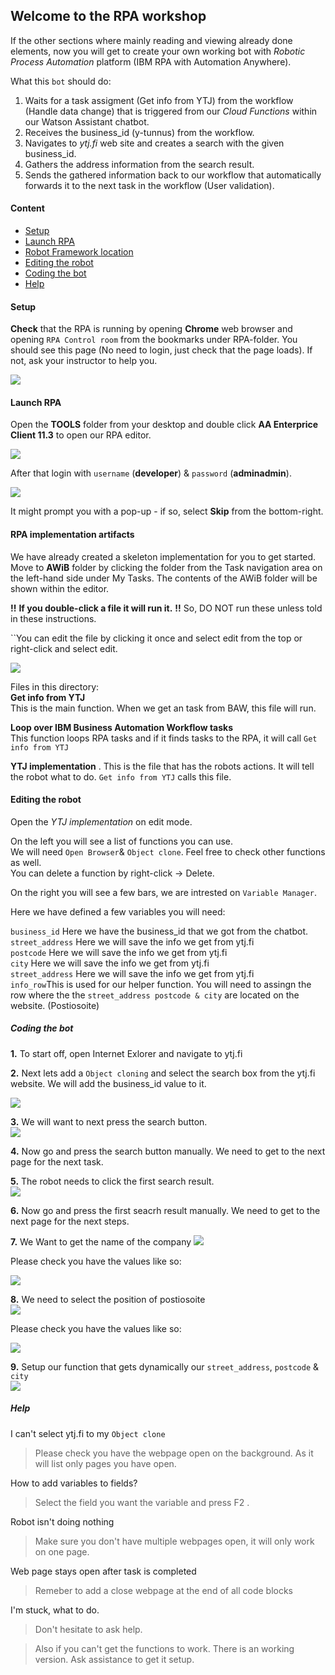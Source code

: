 ## Welcome to the RPA workshop
If the other sections where mainly reading and viewing already done elements, now you will get to create your own working bot with _Robotic Process Automation_ platform (IBM RPA with Automation Anywhere).  

What this ``bot`` should do:
1. Waits for a task assigment (Get info from YTJ) from the workflow (Handle data change) that is triggered from our _Cloud Functions_ within our Watson Assistant chatbot.
2. Receives the business_id (y-tunnus) from the workflow.
3. Navigates to _ytj.fi_ web site and creates a search with the given business_id.
4. Gathers the address information from the search result.
5. Sends the gathered information back to our workflow that automatically forwards it to the next task in the workflow (User validation).

#### Content
- [Setup](#setup)
- [Launch RPA](#launch-rpa)
- [Robot Framework location](#robot-framework-location)
- [Editing the robot](#editing-the-robot) 
- [Coding the bot](#coding-the-bot) 
- [Help](#help)

#### Setup
**Check** that the RPA is running by opening __Chrome__ web browser and opening ``RPA Control room`` from the bookmarks under RPA-folder. You should see this page (No need to login, just check that the page loads). If not, ask your instructor to help you.

![](./images/RPA_ControlRoom.png)  

#### Launch RPA
Open the __TOOLS__ folder from your desktop and double click __AA Enterprice Client 11.3__ to open our RPA editor.

![](./images/RPA_Launch.png)

After that login  with ``username`` (__developer__) & ``password`` (__adminadmin__).

![](./images/RPA_Login.png)   

It might prompt you with a pop-up - if so, select __Skip__ from the bottom-right. 


#### RPA implementation artifacts
We have already created a skeleton implementation for you to get started. Move to __AWiB__ folder by clicking the folder from the Task navigation area on the left-hand side under My Tasks. The contents of the AWiB folder will be shown within the editor.

**!!** **If you double-click a file it will run it.**  **!!** So, DO NOT run these unless told in these instructions.

``You can edit the file by clicking it once and select edit from the top or right-click and select edit.

![](./images/rpa_artifacts.png)

Files in this directory:  
**Get info from YTJ**   
This is the main function. When we get an task from BAW, this file will run.  

**Loop over IBM Business Automation Workflow tasks**  
This function loops RPA tasks and if it finds tasks to the RPA, it will call ``Get info from YTJ``  

**YTJ implementation** . 
This is the file that has the robots actions. It will tell the robot what to do. ``Get info from YTJ`` calls this file.  


#### Editing the robot
Open the _YTJ implementation_ on edit mode.  

On the left you will see a list of functions you can use.  
We will need ``Open Browser``& ``Object clone``. Feel free to check other functions as well.  
You can delete a function by right-click -> Delete.  

On the right you will see a few bars, we are intrested on ``Variable Manager``.   

Here we have defined a few variables you will need:  

``business_id`` Here we have the business_id that we got from the chatbot.  
``street_address`` Here we will save the info we get from ytj.fi    
``postcode`` Here we will save the info we get from ytj.fi  
``city`` Here we will save the info we get from ytj.fi  
``street_address`` Here we will save the info we get from ytj.fi  
``info_row``This is used for our helper function. You will need to assingn the row where the the ``street_address postcode & city`` are located on the website. (Postiosoite)
   
##### Coding the bot
__1.__ To start off, open Internet Exlorer and navigate to ytj.fi  

__2.__ Next lets add a ``Object cloning`` and select the search box from the ytj.fi website. We will add the business_id value to it.

![](./images/select_searchBar.gif)

__3.__ We will want to next press the search button.  
![](./images/pressSearch.gif)  

__4.__ Now go and press the search button manually. We need to get to the next page for the next task.

__5.__ The robot needs to click the first search result.  
![](./images/clickFirstLink.gif)  

__6.__ Now go and press the first seacrh result manually. We need to get to the next page for the next steps.

__7.__ We Want to get the name of the company
![](./images/selectName.gif)

Please check you have the values like so:  

  
![](./images/nameValues.png)   


__8.__ We need to select the position of postiosoite  
![](./images/selectPostiosoite.gif)  

Please check you have the values like so:  
  
  
![](./images/postiosoiteValues.png)  

__9.__ Setup our function that gets dynamically our ``street_address``, ``postcode`` & ``city``  
![](./images/setupFunction.gif)

##### Help
I can't select ytj.fi to my ``Object clone``   
> Please check you have the webpage open on the background. As it will list only pages you have open.  

How to add variables to fields?  
> Select the field you want the variable and press F2 . 

Robot isn't doing nothing  
> Make sure you don't have multiple webpages open, it will only work on one page.  

Web page stays open after task is completed  
> Remeber to add a close webpage at the end of all code blocks  

I'm stuck, what to do.  
> Don't hesitate to ask help.   

> Also if you can't get the functions to work. There is an working version. Ask assistance to get it setup.  
